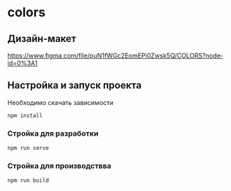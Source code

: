 # colors

## Дизайн-макет
https://www.figma.com/file/puN1fWGc2EomEPi0Zwsk5Q/COLORS?node-id=0%3A1

## Настройка и запуск проекта
Необходимо скачать зависимости
```
npm install
```

### Стройка для разработки
```
npm run serve
```

### Стройка для производствва
```
npm run build
```
